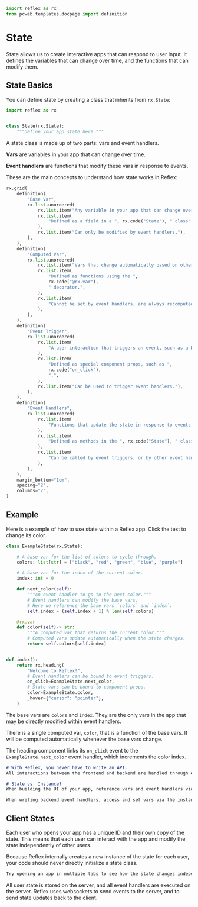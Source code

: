 ```python exec
import reflex as rx
from pcweb.templates.docpage import definition
```

# State

State allows us to create interactive apps that can respond to user input.
It defines the variables that can change over time, and the functions that can modify them.

## State Basics

You can define state by creating a class that inherits from `rx.State`:

```python
import reflex as rx


class State(rx.State):
    """Define your app state here."""
```

A state class is made up of two parts: vars and event handlers.

**Vars** are variables in your app that can change over time.

**Event handlers** are functions that modify these vars in response to events.

These are the main concepts to understand how state works in Reflex:

```python eval
rx.grid(
    definition(
        "Base Var",
        rx.list.unordered(
            rx.list.item("Any variable in your app that can change over time."),
            rx.list.item(
                "Defined as a field in a ", rx.code("State"), " class"
            ),
            rx.list.item("Can only be modified by event handlers."),
        ),
    ),
    definition(
        "Computed Var",
        rx.list.unordered(
            rx.list.item("Vars that change automatically based on other vars."),
            rx.list.item(
                "Defined as functions using the ",
                rx.code("@rx.var"),
                " decorator.",
            ),
            rx.list.item(
                "Cannot be set by event handlers, are always recomputed when the state changes."
            ),
        ),
    ),
    definition(
        "Event Trigger",
        rx.list.unordered(
            rx.list.item(
                "A user interaction that triggers an event, such as a button click."
            ),
            rx.list.item(
                "Defined as special component props, such as ",
                rx.code("on_click"),
                ".",
            ),
            rx.list.item("Can be used to trigger event handlers."),
        ),
    ),
    definition(
        "Event Handlers",
        rx.list.unordered(
            rx.list.item(
                "Functions that update the state in response to events."
            ),
            rx.list.item(
                "Defined as methods in the ", rx.code("State"), " class."
            ),
            rx.list.item(
                "Can be called by event triggers, or by other event handlers."
            ),
        ),
    ),
    margin_bottom="1em",
    spacing="2",
    columns="2",
)
```

## Example

Here is a example of how to use state within a Reflex app.
Click the text to change its color.

```python demo exec
class ExampleState(rx.State):

    # A base var for the list of colors to cycle through.
    colors: list[str] = ["black", "red", "green", "blue", "purple"]

    # A base var for the index of the current color.
    index: int = 0

    def next_color(self):
        """An event handler to go to the next color."""
        # Event handlers can modify the base vars.
        # Here we reference the base vars `colors` and `index`.
        self.index = (self.index + 1) % len(self.colors)

    @rx.var
    def color(self)-> str:
        """A computed var that returns the current color."""
        # Computed vars update automatically when the state changes.
        return self.colors[self.index]


def index():
    return rx.heading(
        "Welcome to Reflex!",
        # Event handlers can be bound to event triggers.
        on_click=ExampleState.next_color,
        # State vars can be bound to component props.
        color=ExampleState.color,
        _hover={"cursor": "pointer"},
    )
```

The base vars are `colors` and `index`. They are the only vars in the app that
may be directly modified within event handlers.

There is a single computed var, `color`, that is a function of the base vars. It
will be computed automatically whenever the base vars change.

The heading component links its `on_click` event to the
`ExampleState.next_color` event handler, which increments the color index.

```md alert success
# With Reflex, you never have to write an API.
All interactions between the frontend and backend are handled through events. 
```

```md alert info
# State vs. Instance?
When building the UI of your app, reference vars and event handlers via the state class (`ExampleState`).

When writing backend event handlers, access and set vars via the instance (`self`).
```

## Client States

Each user who opens your app has a unique ID and their own copy of the state.
This means that each user can interact with the app and modify the state
independently of other users.

Because Reflex internally creates a new instance of the state for each user, your code should
never directly initialize a state class.

```md alert
Try opening an app in multiple tabs to see how the state changes independently.
```

All user state is stored on the server, and all event handlers are executed on
the server.  Reflex uses websockets to send events to the server, and to send
state updates back to the client.
